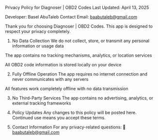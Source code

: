 Privacy Policy for Diagnoser | OBD2 Codes
Last Updated: April 13, 2025

Developer: Basel AbuTaleb
Contact Email: baabutaleb@gmail.com

Thank you for choosing Diagnoser | OBD2 Codes. This app is designed to respect your privacy completely.

1. No Data Collection
We do not collect, store, or transmit any personal information or usage data

The app contains no tracking mechanisms, analytics, or location services

All OBD2 code information is stored locally on your device

2. Fully Offline Operation
The app requires no internet connection and never communicates with any servers

All features work completely offline with no data transmission

3. No Third-Party Services
The app contains no advertising, analytics, or external tracking frameworks

4. Policy Updates
Any changes to this policy will be posted here. Continued use means you accept these terms.

5. Contact Information
For any privacy-related questions:
📧 baabutaleb@gmail.com
